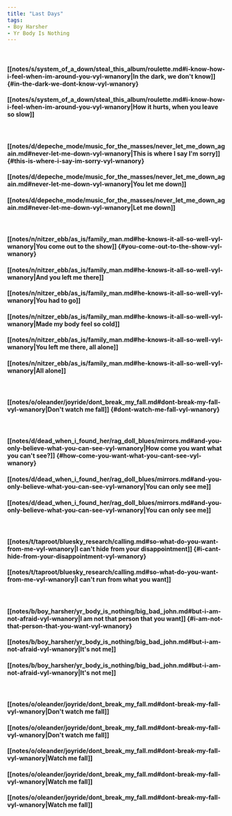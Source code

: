 ```yaml
---
title: "Last Days"
tags:
- Boy Harsher
- Yr Body Is Nothing
---
```

&nbsp;
#### [[notes/s/system_of_a_down/steal_this_album/roulette.md#i-know-how-i-feel-when-im-around-you-vyl-wnanory|In the dark, we don't know]] {#in-the-dark-we-dont-know-vyl-wnanory}
#### [[notes/s/system_of_a_down/steal_this_album/roulette.md#i-know-how-i-feel-when-im-around-you-vyl-wnanory|How it hurts, when you leave so slow]]
&nbsp;
#### [[notes/d/depeche_mode/music_for_the_masses/never_let_me_down_again.md#never-let-me-down-vyl-wnanory|This is where I say I'm sorry]] {#this-is-where-i-say-im-sorry-vyl-wnanory}
#### [[notes/d/depeche_mode/music_for_the_masses/never_let_me_down_again.md#never-let-me-down-vyl-wnanory|You let me down]]
#### [[notes/d/depeche_mode/music_for_the_masses/never_let_me_down_again.md#never-let-me-down-vyl-wnanory|Let me down]]
&nbsp;
#### [[notes/n/nitzer_ebb/as_is/family_man.md#he-knows-it-all-so-well-vyl-wnanory|You come out to the show]] {#you-come-out-to-the-show-vyl-wnanory}
#### [[notes/n/nitzer_ebb/as_is/family_man.md#he-knows-it-all-so-well-vyl-wnanory|And you left me there]]
#### [[notes/n/nitzer_ebb/as_is/family_man.md#he-knows-it-all-so-well-vyl-wnanory|You had to go]]
#### [[notes/n/nitzer_ebb/as_is/family_man.md#he-knows-it-all-so-well-vyl-wnanory|Made my body feel so cold]]
#### [[notes/n/nitzer_ebb/as_is/family_man.md#he-knows-it-all-so-well-vyl-wnanory|You left me there, all alone]]
#### [[notes/n/nitzer_ebb/as_is/family_man.md#he-knows-it-all-so-well-vyl-wnanory|All alone]]
&nbsp;
#### [[notes/o/oleander/joyride/dont_break_my_fall.md#dont-break-my-fall-vyl-wnanory|Don't watch me fall]] {#dont-watch-me-fall-vyl-wnanory}
&nbsp;
#### [[notes/d/dead_when_i_found_her/rag_doll_blues/mirrors.md#and-you-only-believe-what-you-can-see-vyl-wnanory|How come you want what you can't see?]] {#how-come-you-want-what-you-cant-see-vyl-wnanory}
#### [[notes/d/dead_when_i_found_her/rag_doll_blues/mirrors.md#and-you-only-believe-what-you-can-see-vyl-wnanory|You can only see me]]
#### [[notes/d/dead_when_i_found_her/rag_doll_blues/mirrors.md#and-you-only-believe-what-you-can-see-vyl-wnanory|You can only see me]]
&nbsp;
#### [[notes/t/taproot/bluesky_research/calling.md#so-what-do-you-want-from-me-vyl-wnanory|I can't hide from your disappointment]] {#i-cant-hide-from-your-disappointment-vyl-wnanory}
#### [[notes/t/taproot/bluesky_research/calling.md#so-what-do-you-want-from-me-vyl-wnanory|I can't run from what you want]]
&nbsp;
#### [[notes/b/boy_harsher/yr_body_is_nothing/big_bad_john.md#but-i-am-not-afraid-vyl-wnanory|I am not that person that you want]] {#i-am-not-that-person-that-you-want-vyl-wnanory}
#### [[notes/b/boy_harsher/yr_body_is_nothing/big_bad_john.md#but-i-am-not-afraid-vyl-wnanory|It's not me]]
#### [[notes/b/boy_harsher/yr_body_is_nothing/big_bad_john.md#but-i-am-not-afraid-vyl-wnanory|It's not me]]
&nbsp;
#### [[notes/o/oleander/joyride/dont_break_my_fall.md#dont-break-my-fall-vyl-wnanory|Don't watch me fall]]
#### [[notes/o/oleander/joyride/dont_break_my_fall.md#dont-break-my-fall-vyl-wnanory|Don't watch me fall]]
#### [[notes/o/oleander/joyride/dont_break_my_fall.md#dont-break-my-fall-vyl-wnanory|Watch me fall]]
#### [[notes/o/oleander/joyride/dont_break_my_fall.md#dont-break-my-fall-vyl-wnanory|Watch me fall]]
#### [[notes/o/oleander/joyride/dont_break_my_fall.md#dont-break-my-fall-vyl-wnanory|Watch me fall]]
